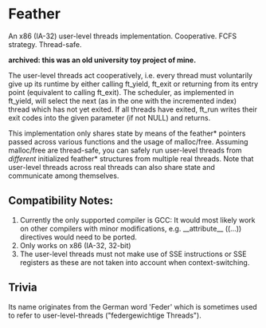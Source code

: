 [//]: # "Comment: If you edit this document, be sure to reflect the changes in the docblock in feather.h."

# Feather

An x86 (IA-32) user-level threads implementation. Cooperative. FCFS strategy. Thread-safe.

**archived: this was an old university toy project of mine.**

The user-level threads act cooperatively, i.e. every thread must voluntarily give up its runtime by either
calling ft\_yield, ft\_exit or returning from its entry point (equivalent to calling ft\_exit).
The scheduler, as implemented in ft\_yield, will select the next (as in the one with the incremented index)
thread which has not yet exited.
If all threads have exited, ft\_run writes their exit codes into the given parameter (if not NULL) and returns.

This implementation only shares state by means of the feather* pointers passed across various functions and
the usage of malloc/free. Assuming malloc/free are thread-safe, you can safely run user-level threads from
_different_ initialized feather\* structures from multiple real threads. Note that user-level threads across real
threads can also share state and communicate among themselves.

## Compatibility Notes:

 1. Currently the only supported compiler is GCC:
    It would most likely work on other compilers with minor modifications,
    e.g. \_\_attribute\_\_ ((…)) directives would need to be ported.
 2. Only works on x86 (IA-32, 32-bit)
 3. The user-level threads must not make use of SSE instructions or SSE registers as these are
    not taken into account when context-switching.

## Trivia

Its name originates from the German word 'Feder' which is sometimes used to refer to user-level-threads
("federgewichtige Threads").
